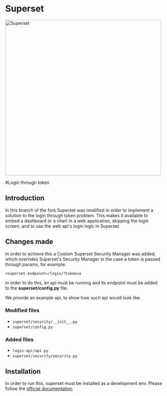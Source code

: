 <!--
Licensed to the Apache Software Foundation (ASF) under one
or more contributor license agreements.  See the NOTICE file
distributed with this work for additional information
regarding copyright ownership.  The ASF licenses this file
to you under the Apache License, Version 2.0 (the
"License"); you may not use this file except in compliance
with the License.  You may obtain a copy of the License at

  http://www.apache.org/licenses/LICENSE-2.0

Unless required by applicable law or agreed to in writing,
software distributed under the License is distributed on an
"AS IS" BASIS, WITHOUT WARRANTIES OR CONDITIONS OF ANY
KIND, either express or implied.  See the License for the
specific language governing permissions and limitations
under the License.
-->
Superset
=========

<img
  src="https://cloud.githubusercontent.com/assets/130878/20946612/49a8a25c-bbc0-11e6-8314-10bef902af51.png"
  alt="Superset"
  width="500"
/>

#Login through token

## Introduction
In this branch of the fork Superset was modified in order to implement
a solution to the login through token problem. This makes it available
to embed a dashboard or a chart in a web application, skipping the
login screen, and to use the web api's login logic in Superset.

## Changes made
In order to achieve this a Custom Superset Security Manager was added,
which overrides Superset's Security Manager in the case a token is passed
through params, for example:

```
<superset-endpoint>/login/?token=a
```
in order to do this, an api must be running and its endpoint must be added
to the **superset/config.py** file.

We provide an example api, to show how such api would look like.

### Modified files
* `superset/security/__init__.py`
* `superset/config.py`

### Added files
* `login-api/api.py`
* `superset/security/security.py`

## Installation
In order to run this, superset must be installed as a development env.
Please follow the [official documentation](https://github.com/apache/incubator-superset/blob/master/CONTRIBUTING.md#flask-server)
